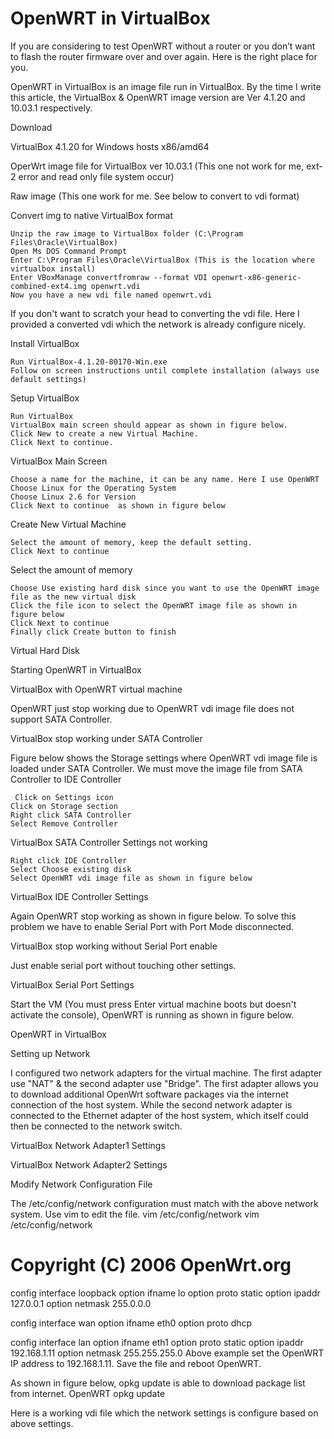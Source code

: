 # OpenWRT in VirtualBox



If you are considering to test OpenWRT without a router or you don’t want to flash the router firmware over and over again. Here is the right place for you.

OpenWRT in VirtualBox is an image file run in VirtualBox. By the time I write this article, the VirtualBox & OpenWRT image version are Ver 4.1.20 and 10.03.1 respectively. 
 
 

Download

VirtualBox 4.1.20 for Windows hosts x86/amd64

OperWrt image file for VirtualBox ver 10.03.1 (This one not work for me, ext-2 error and read only file system occur)

 Raw image (This one work for me. See below to convert to vdi format)

 

Convert img to native VirtualBox format

    Unzip the raw image to VirtualBox folder (C:\Program Files\Oracle\VirtualBox)
    Open Ms DOS Command Prompt
    Enter C:\Program Files\Oracle\VirtualBox (This is the location where virtualbox install)
    Enter VBoxManage convertfromraw --format VDI openwrt-x86-generic-combined-ext4.img openwrt.vdi
    Now you have a new vdi file named openwrt.vdi

If you don't want to scratch your head to converting the vdi file. Here I provided a converted vdi which the network is already configure nicely.

 

Install VirtualBox

    Run VirtualBox-4.1.20-80170-Win.exe
    Follow on screen instructions until complete installation (always use default settings)

 

Setup VirtualBox

    Run VirtualBox
    VirtualBox main screen should appear as shown in figure below.
    Click New to create a new Virtual Machine.
    Click Next to continue.

VirtualBox Main Screen

 

    Choose a name for the machine, it can be any name. Here I use OpenWRT
    Choose Linux for the Operating System
    Choose Linux 2.6 for Version
    Click Next to continue  as shown in figure below

Create New Virtual Machine

 

    Select the amount of memory, keep the default setting.
    Click Next to continue

Select the amount of memory

 

    Choose Use existing hard disk since you want to use the OpenWRT image file as the new virtual disk
    Click the file icon to select the OpenWRT image file as shown in figure below
    Click Next to continue
    Finally click Create button to finish

Virtual Hard Disk

 

Starting OpenWRT in VirtualBox

VirtualBox with OpenWRT virtual machine

 

OpenWRT just stop working due to OpenWRT vdi image file does not support SATA Controller. 

VirtualBox stop working under SATA Controller

 

Figure below shows  the Storage settings where OpenWRT vdi image file is loaded under SATA Controller. We must move the image file from SATA Controller to IDE Controller

     Click on Settings icon
    Click on Storage section
    Right click SATA Controller
    Select Remove Controller

VirtualBox SATA Controller Settings not working

 

    Right click IDE Controller
    Select Choose existing disk
    Select OpenWRT vdi image file as shown in figure below

VirtualBox IDE Controller Settings

 

Again OpenWRT stop working as shown in figure below. To solve this problem we have to enable Serial Port with Port Mode disconnected.

VirtualBox stop working without Serial Port enable 

 

Just enable serial port without touching other settings.

VirtualBox Serial Port Settings

 

Start the VM (You must press Enter virtual machine boots but doesn't activate the console), OpenWRT is running as shown in figure below.

OpenWRT in VirtualBox

 

Setting up Network

I configured two network adapters for the virtual machine. The first adapter use "NAT" & the second adapter use "Bridge". The first adapter allows you to download additional OpenWrt software packages via the internet connection of the host system. While the second network adapter is connected to the Ethernet adapter of the host system, which itself could then be connected to the network switch.

VirtualBox Network Adapter1 Settings

VirtualBox Network Adapter2 Settings

 

Modify Network Configuration File

The /etc/config/network configuration must match with the above network system. Use vim to edit the file.
vim /etc/config/network
vim /etc/config/network
# Copyright (C) 2006 OpenWrt.org
 
config interface loopback
        option ifname   lo
        option proto    static
        option ipaddr   127.0.0.1
        option netmask  255.0.0.0
 
config interface wan
        option ifname   eth0
        option proto    dhcp
 
config interface lan
        option ifname   eth1
        option proto    static
        option ipaddr   192.168.1.11
        option netmask  255.255.255.0
Above example set the OpenWRT IP address to 192.168.1.11. Save the file and reboot OpenWRT.
 
 
As shown in figure below, opkg update is able to download package list from internet.
OpenWRT opkg update

 

Here is a working vdi file which the network settings is configure based on above settings.
